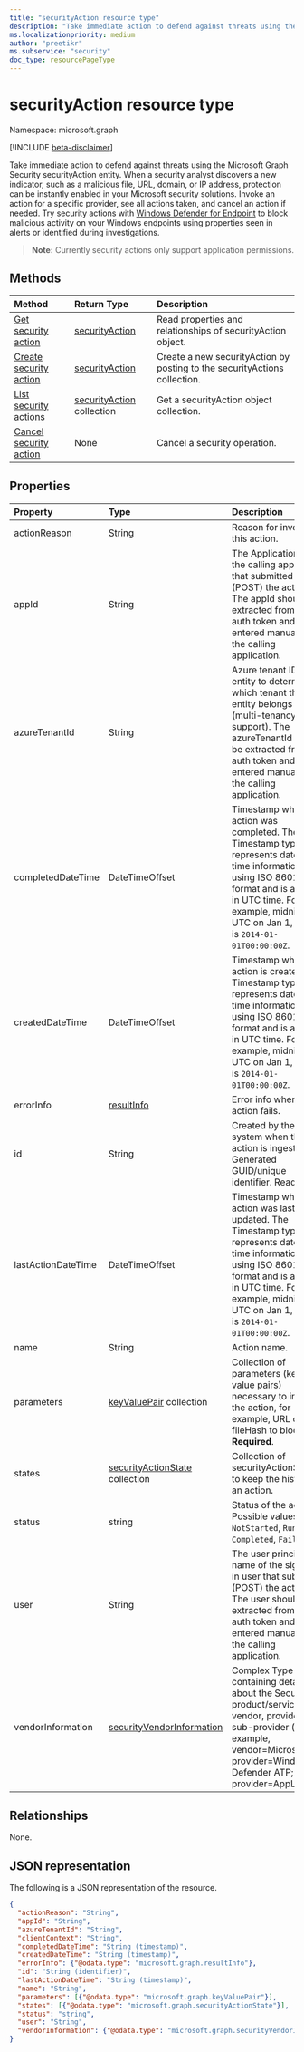 ```yaml
---
title: "securityAction resource type"
description: "Take immediate action to defend against threats using the Microsoft Graph Security securityAction entity. When a security analyst discovers a new indicator, such as a malicious file, URL, domain, or IP address, protection can be instantly enabled in your Microsoft security solutions. Invoke an action for a specific provider, see all actions taken, and cancel an action if needed. Try security actions with Windows Defender for Endpoint (coming soon) to block malicious activity on your Windows endpoints using properties seen in alerts or identified during investigations."
ms.localizationpriority: medium
author: "preetikr"
ms.subservice: "security"
doc_type: resourcePageType
---
```


# securityAction resource type

Namespace: microsoft.graph

[!INCLUDE [beta-disclaimer](../../includes/beta-disclaimer.md)]

Take immediate action to defend against threats using the Microsoft Graph Security securityAction entity. When a security analyst discovers a new indicator, such as a malicious file, URL, domain, or IP address, protection can be instantly enabled in your Microsoft security solutions. Invoke an action for a specific provider, see all actions taken, and cancel an action if needed. Try security actions with [Windows Defender for Endpoint](/windows/security/threat-protection/windows-defender-atp/windows-defender-advanced-threat-protection) to block malicious activity on your Windows endpoints using properties seen in alerts or identified during investigations.

  > **Note:** Currently security actions only support application permissions.

## Methods

| Method       | Return Type | Description |
|:-------------|:------------|:------------|
| [Get security action](../api/securityaction-get.md) | [securityAction](securityaction.md) | Read properties and relationships of securityAction object. |
| [Create security action](../api/securityactions-post.md) | [securityAction](securityaction.md) | Create a new securityAction by posting to the securityActions collection. |
| [List security actions](../api/securityactions-list.md) | [securityAction](securityaction.md) collection | Get a securityAction object collection. |
|[Cancel security action](../api/securityaction-cancelsecurityaction.md)|None|Cancel a security operation.|

## Properties

| Property     | Type        | Description |
|:-------------|:------------|:------------|
|actionReason|String|Reason for invoking this action.|
|appId|String|The Application ID of the calling application that submitted (POST) the action. The appId should be extracted from the auth token and not entered manually by the calling application.|
|azureTenantId|String|Azure tenant ID of the entity to determine which tenant the entity belongs to (multi-tenancy support). The azureTenantId should be extracted from the auth token and not entered manually by the calling application.|
|completedDateTime|DateTimeOffset|Timestamp when the action was completed. The Timestamp type represents date and time information using ISO 8601 format and is always in UTC time. For example, midnight UTC on Jan 1, 2014 is `2014-01-01T00:00:00Z`.|
|createdDateTime|DateTimeOffset|Timestamp when the action is created. The Timestamp type represents date and time information using ISO 8601 format and is always in UTC time. For example, midnight UTC on Jan 1, 2014 is `2014-01-01T00:00:00Z`.|
|errorInfo|[resultInfo](resultinfo.md)| Error info when the action fails.|
|id|String| Created by the system when the action is ingested. Generated GUID/unique identifier. Read-only.|
|lastActionDateTime|DateTimeOffset| Timestamp when this action was last updated. The Timestamp type represents date and time information using ISO 8601 format and is always in UTC time. For example, midnight UTC on Jan 1, 2014 is `2014-01-01T00:00:00Z`.|
|name|String| Action name.|
|parameters|[keyValuePair](keyvaluepair.md) collection| Collection of parameters (key-value pairs) necessary to invoke the action, for example, URL or fileHash to block.). **Required**.|
|states|[securityActionState](securityactionstate.md) collection|Collection of securityActionState to keep the history of an action.|
|status|string| Status of the action. Possible values are: `NotStarted`, `Running`, `Completed`, `Failed`.|
|user|String| The user principal name of the signed-in user that submitted  (POST) the action. The user should be extracted from the auth token and not entered manually by the calling application.|
|vendorInformation|[securityVendorInformation](securityvendorinformation.md)|Complex Type containing details about the Security product/service vendor, provider, and sub-provider (for example, vendor=Microsoft; provider=Windows Defender ATP; sub-provider=AppLocker).|

## Relationships

None.

## JSON representation

The following is a JSON representation of the resource.

<!-- {
  "blockType": "resource",
  "optionalProperties": [

  ],
  "@odata.type": "microsoft.graph.securityAction",
  "keyProperty": "id"
}-->

```json
{
  "actionReason": "String",
  "appId": "String",
  "azureTenantId": "String",
  "clientContext": "String",
  "completedDateTime": "String (timestamp)",
  "createdDateTime": "String (timestamp)",
  "errorInfo": {"@odata.type": "microsoft.graph.resultInfo"},
  "id": "String (identifier)",
  "lastActionDateTime": "String (timestamp)",
  "name": "String",
  "parameters": [{"@odata.type": "microsoft.graph.keyValuePair"}],
  "states": [{"@odata.type": "microsoft.graph.securityActionState"}],
  "status": "string",
  "user": "String",
  "vendorInformation": {"@odata.type": "microsoft.graph.securityVendorInformation"}
}
```

<!-- uuid: 16cd6b66-4b1a-43a1-adaf-3a886856ed98
2019-02-04 14:57:30 UTC -->
<!-- {
  "type": "#page.annotation",
  "description": "securityAction resource",
  "keywords": "",
  "section": "documentation",
  "tocPath": ""
}-->
